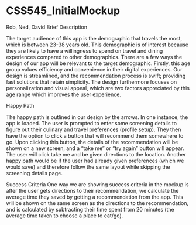 # CSS545_InitialMockup
Rob, Ned, David
Brief Description

The target audience of this app is the demographic that travels the most, which is between 23-38 years old. This demographic is of interest because they are likely to have a willingness to spend on travel and dining experiences compared to other demographics. There are a few ways the design of our app will be relevant to the target demographic. Firstly, this age group values efficiency and convenience in their digital experiences. Our design is streamlined, and the recommendation process is swift; providing fast solutions that retain simplicity. The design furthermore focuses on personalization and visual appeal, which are two factors appreciated by this age range which improves the user experience. 

Happy Path

The happy path is outlined in our design by the arrows. In one instance, the app is loaded. The user is prompted to enter some screening details to figure out their culinary and travel preferences (profile setup). They then have the option to click a button that will recommend them somewhere to go. Upon clicking this button, the details of the recommendation will be shown on a new screen, and a “take me” or “try again” button will appear. The user will click take me and be given directions to the location. Another happy path would be if the user had already given preferences (which we would save) and therefore follow the same layout while skipping the screening details page. 

Success Criteria
One way we are showing success criteria in the mockup is after the user gets directions to their recommendation, we calculate the average time they saved by getting a recommendation from the app. This will be shown on the same screen as the directions to the recommendation, and is calculated by subtracting their time spent from 20 minutes (the average time taken to choose a place to eat/go). 

